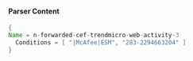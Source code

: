 #### Parser Content
```Java
{
Name = n-forwarded-cef-trendmicro-web-activity-3
  Conditions = [ "|McAfee|ESM", "283-2294663204" ]
}
```